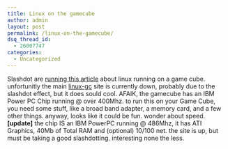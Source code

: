 ```yaml
---
title: Linux on the gamecube
author: admin
layout: post
permalink: /linux-on-the-gamecube/
dsq_thread_id:
  - 26007747
categories:
  - Uncategorized
---
```

Slashdot are [running this article][1] about linux running on a game cube. unfortunitly the main [linux-gc][2] site is currently down, probably due to the slashdot effect, but it does sould cool. AFAIK, the gamecube has an IBM Power PC Chip running @ over 400Mhz. to run this on your Game Cube, you need some stuff, like a broad band adapter, a memory card, and a few other things. anyway, looks like it could be fun. wonder about speed. **[update]** the chip IS an IBM PowerPC&nbsp;running @ 486Mhz, it has ATI Graphics, 40Mb of Total RAM and (optional) 10/100 net. the site is up, but must be taking a good slashdotting. interesting none the less.

 [1]: http://slashdot.org/articles/04/02/03/2323216.shtml?tid=106&tid=127&tid=137&tid=185&tid=186&tid=213
 [2]: http://www.gc-linux.org/